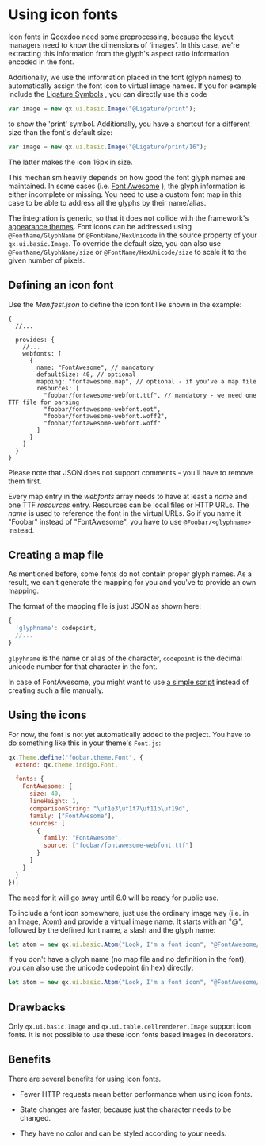 # Using icon fonts

Icon fonts in Qooxdoo need some preprocessing, because the layout managers need
to know the dimensions of 'images'. In this case, we're extracting this
information from the glyph's aspect ratio information encoded in the font.

Additionally, we use the information placed in the font (glyph names) to
automatically assign the font icon to virtual image names. If you for example
include the [Ligature Symbols](http://kudakurage.com/ligature_symbols/) , you
can directly use this code

```javascript
var image = new qx.ui.basic.Image("@Ligature/print");
```

to show the 'print' symbol. Additionally, you have a shortcut for a different
size than the font's default size:

```javascript
var image = new qx.ui.basic.Image("@Ligature/print/16");
```

The latter makes the icon 16px in size.

This mechanism heavily depends on how good the font glyph names are maintained.
In some cases (i.e. [Font Awesome](http://fontawesome.io/icons/) ), the glyph
information is either incomplete or missing. You need to use a custom font map
in this case to be able to address all the glyphs by their name/alias.

The integration is generic, so that it does not collide with the framework's
[appearance themes](../../desktop/gui/theming.md). Font icons can be addressed using
`@FontName/GlyphName` or `@FontName/HexUnicode` in the source property of your
`qx.ui.basic.Image`. To override the default size, you can also use
`@FontName/GlyphName/size` or `@FontName/HexUnicode/size` to scale it to the
given number of pixels.

## Defining an icon font

Use the _Manifest.json_ to define the icon font like shown in the example:

```json5
{
  //...

  provides: {
    //...
    webfonts: [
      {
        name: "FontAwesome", // mandatory
        defaultSize: 40, // optional
        mapping: "fontawesome.map", // optional - if you've a map file
        resources: [
          "foobar/fontawesome-webfont.ttf", // mandatory - we need one TTF file for parsing
          "foobar/fontawesome-webfont.eot",
          "foobar/fontawesome-webfont.woff2",
          "foobar/fontawesome-webfont.woff"
        ]
      }
    ]
  }
}
```

Please note that JSON does not support comments - you'll have to remove them
first.

Every map entry in the _webfonts_ array needs to have at least a _name_ and one
TTF _resources_ entry. Resources can be local files or HTTP URLs. The _name_ is
used to reference the font in the virtual URLs. So if you name it "Foobar"
instead of "FontAwesome", you have to use `@Foobar/<glyphname>` instead.

## Creating a map file

As mentioned before, some fonts do not contain proper glyph names. As a result,
we can't generate the mapping for you and you've to provide an own mapping.

The format of the mapping file is just JSON as shown here:

```javascript
{
  'glyphname': codepoint,
  //...
}

```

`glpyhname` is the name or alias of the character, `codepoint` is the decimal
unicode number for that character in the font.

In case of FontAwesome, you might want to use
[a simple script](https://gist.github.com/cajus/b00bbeb629013fb73a1bd8431e88c18a)
instead of creating such a file manually.

## Using the icons

For now, the font is not yet automatically added to the project. You have to do
something like this in your theme's `Font.js`:

```javascript
qx.Theme.define("foobar.theme.Font", {
  extend: qx.theme.indigo.Font,

  fonts: {
    FontAwesome: {
      size: 40,
      lineHeight: 1,
      comparisonString: "\uf1e3\uf1f7\uf11b\uf19d",
      family: ["FontAwesome"],
      sources: [
        {
          family: "FontAwesome",
          source: ["foobar/fontawesome-webfont.ttf"]
        }
      ]
    }
  }
});
```

The need for it will go away until 6.0 will be ready for public use.

To include a font icon somewhere, just use the ordinary image way (i.e. in an
Image, Atom) and provide a virtual image name. It starts with an "@", followed
by the defined font name, a slash and the glyph name:

```javascript
let atom = new qx.ui.basic.Atom("Look, I'm a font icon", "@FontAwesome/heart");
```

If you don't have a glyph name (no map file and no definition in the font), you
can also use the unicode codepoint (in hex) directly:

```javascript
let atom = new qx.ui.basic.Atom("Look, I'm a font icon", "@FontAwesome/f004");
```

## Drawbacks

Only `qx.ui.basic.Image` and `qx.ui.table.cellrenderer.Image` support icon
fonts. It is not possible to use these icon fonts based images in decorators.

## Benefits

There are several benefits for using icon fonts.

- Fewer HTTP requests mean better performance when using icon fonts.

- State changes are faster, because just the character needs to be changed.

- They have no color and can be styled according to your needs.
